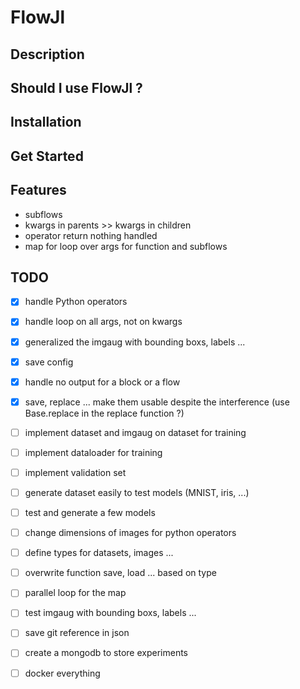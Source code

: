 # FlowJl

## Description

## Should I use FlowJl ?

## Installation

## Get Started

## Features
- subflows
- kwargs in parents >> kwargs in children
- operator return nothing handled
- map for loop over args for function and subflows

## TODO

- [x] handle Python operators
- [x] handle loop on all args, not on kwargs
- [x] generalized the imgaug with bounding boxs, labels ...
- [x] save config
- [x] handle no output for a block or a flow
- [x] save, replace ... make them usable despite the interference (use Base.replace in the replace function ?)

- [ ] implement dataset and imgaug on dataset for training
- [ ] implement dataloader for training
- [ ] implement validation set
- [ ] generate dataset easily to test models (MNIST, iris, ...)
- [ ] test and generate a few models
- [ ] change dimensions of images for python operators
- [ ] define types for datasets, images ...
- [ ] overwrite function save, load ... based on type
- [ ] parallel loop for the map
- [ ] test imgaug with bounding boxs, labels ...
- [ ] save git reference in json
- [ ] create a mongodb to store experiments
- [ ] docker everything
